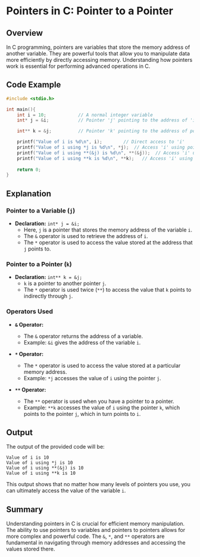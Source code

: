 # Pointers in C: Pointer to a Pointer

## Overview

In C programming, pointers are variables that store the memory address of another variable. They are powerful tools that allow you to manipulate data more efficiently by directly accessing memory. Understanding how pointers work is essential for performing advanced operations in C.

## Code Example

```c
#include <stdio.h> 

int main(){
    int i = 10;            // A normal integer variable
    int* j = &i;           // Pointer 'j' pointing to the address of 'i'

    int** k = &j;          // Pointer 'k' pointing to the address of pointer 'j'

    printf("Value of i is %d\n", i);        // Direct access to 'i'
    printf("Value of i using *j is %d\n", *j);  // Access 'i' using pointer 'j'
    printf("Value of i using **(&j) is %d\n", **(&j));  // Access 'i' using pointer to pointer 'k'
    printf("Value of i using **k is %d\n", **k);   // Access 'i' using pointer to pointer 'k'
    
    return 0;
}
```

## Explanation

### Pointer to a Variable (`j`)

- **Declaration:** `int* j = &i;`
  - Here, `j` is a pointer that stores the memory address of the variable `i`.
  - The `&` operator is used to retrieve the address of `i`.
  - The `*` operator is used to access the value stored at the address that `j` points to.

### Pointer to a Pointer (`k`)

- **Declaration:** `int** k = &j;`
  - `k` is a pointer to another pointer `j`.
  - The `*` operator is used twice (`**`) to access the value that `k` points to indirectly through `j`.

### Operators Used

- **`&` Operator:**
  - The `&` operator returns the address of a variable.
  - Example: `&i` gives the address of the variable `i`.

- **`*` Operator:**
  - The `*` operator is used to access the value stored at a particular memory address.
  - Example: `*j` accesses the value of `i` using the pointer `j`.

- **`**` Operator:**
  - The `**` operator is used when you have a pointer to a pointer.
  - Example: `**k` accesses the value of `i` using the pointer `k`, which points to the pointer `j`, which in turn points to `i`.

## Output

The output of the provided code will be:

```
Value of i is 10
Value of i using *j is 10
Value of i using **(&j) is 10
Value of i using **k is 10
```

This output shows that no matter how many levels of pointers you use, you can ultimately access the value of the variable `i`.

## Summary

Understanding pointers in C is crucial for efficient memory manipulation. The ability to use pointers to variables and pointers to pointers allows for more complex and powerful code. The `&`, `*`, and `**` operators are fundamental in navigating through memory addresses and accessing the values stored there.